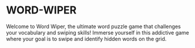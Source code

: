 # WORD-WIPER
Welcome to Word Wiper, the ultimate word puzzle game that challenges your vocabulary and swiping skills! Immerse yourself in this addictive game where your goal is to swipe and identify hidden words on the grid.
